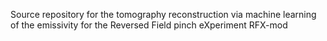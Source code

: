 Source repository for the tomography reconstruction via machine learning of the emissivity for the Reversed Field pinch eXperiment RFX-mod